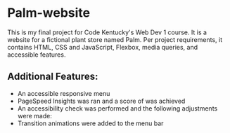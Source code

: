 # Palm-website

This is my final project for Code Kentucky's Web Dev 1 course. It is a website for a fictional plant store named Palm. Per project requirements, it contains HTML, CSS and JavaScript, Flexbox, media queries, and accessible features. 

## Additional Features:
  - An accessible responsive menu
  - PageSpeed Insights was ran and a score of was achieved
  - An accessibility check was performed and the following adjustments were made:
  - Transition animations were added to the menu bar
